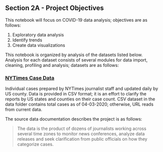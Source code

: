 ## Section 2A - Project Objectives

This notebook will focus on COVID-19 data analysis; objectives are as follows:

1. Exploratory data analysis
2. Identify trends
3. Create data visualizations

This notebook is organized by analysis of the datasets listed below. Analysis for each dataset consists of several modules for data import, cleaning, profiling and analysis; datasets are as follows:

### [NYTimes Case Data](https://github.com/nytimes/covid-19-data)

Individual cases prepared by NYTimes journalist staff and updated daily by US county. Data is provided in CSV format; it is an effort to clarify the reports by US states and counties on their case count. CSV dataset in the data folder contains total cases as of 04-03-2020; otherwise, URL reads from current data.

The source data documentation describes the project is as follows:

> The data is the product of dozens of journalists working across several time zones to monitor news conferences, analyze data releases and seek clarification from public officials on how they categorize cases.
